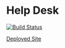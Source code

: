 # Help Desk

[![Build Status](https://img.shields.io/github/actions/workflow/status/TommyMolly/help-desk/deploy.yml?branch=main)](https://github.com/TommyMolly/help-desk/actions)

[Deployed Site](https://tommymolly.github.io/help-desk/)
